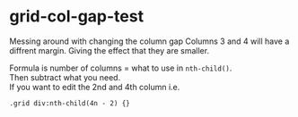 # grid-col-gap-test
Messing around with changing the column gap
Columns 3 and 4 will have a diffrent margin. Giving the effect that they are smaller.  

Formula is number of columns = what to use in `nth-child()`.  
Then subtract what you need.   
If you want to edit the 2nd and 4th column i.e. 
```
.grid div:nth-child(4n - 2) {}
```
